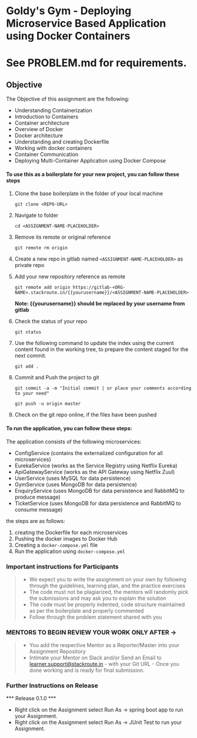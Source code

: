# Goldy's Gym - Deploying Microservice Based Application using Docker Containers

# See PROBLEM.md for requirements.

## Objective

The Objective of this assignment are the following:
 - Understanding Containerization
 - Introduction to Containers
 - Container architecture
 - Overview of Docker
 - Docker architecture
 - Understanding and creating Dockerfile
 - Working with docker containers
 - Container Communication
 - Deploying Multi-Container Application using Docker Compose

#### To use this as a boilerplate for your new project, you can follow these steps

1. Clone the base boilerplate in the folder **<ASSIGNMENT-NAME-PLACEHOLDER>** of your local machine
     
    `git clone <REPO-URL>`

2. Navigate to <ASSIGNMENT-NAME-PLACEHOLDER> folder

    `cd <ASSIGNMENT-NAME-PLACEHOLDER>`

3. Remove its remote or original reference

     `git remote rm origin`

4. Create a new repo in gitlab named `<ASSIGNMENT-NAME-PLACEHOLDER>` as private repo

5. Add your new repository reference as remote

     `git remote add origin https://gitlab-<ORG-NAME>.stackroute.in/{{yourusername}}/<ASSIGNMENT-NAME-PLACEHOLDER>`

     **Note: {{yourusername}} should be replaced by your username from gitlab**

5. Check the status of your repo 
     
     `git status`

6. Use the following command to update the index using the current content found in the working tree, to prepare the content staged for the next commit.

     `git add .`
 
7. Commit and Push the project to git

     `git commit -a -m "Initial commit | or place your comments according to your need"`

     `git push -u origin master`

8. Check on the git repo online, if the files have been pushed

#### To run the application, you can follow these steps:

The application consists of the following microservices:
- ConfigService (contains the externalized configuration for all microservices)
- EurekaService (works as the Service Registry using Netflix Eureka)
- ApiGatewayService (works as the API Gateway using Netflix Zuul)
- UserService (uses MySQL for data persistence)
- GymService (uses MongoDB for data persistence)
- EnquiryService (uses MongoDB for data persistence and RabbitMQ to produce message)
- TicketService (uses MongoDB for data persistence and RabbitMQ to consume message)

the steps are as follows:

1. creating the Dockerfile for each microservices
2. Pushing the docker images to Docker Hub
3. Creating a `docker-compose.yml` file
4. Run the application using `docker-compose.yml`


### Important instructions for Participants
> - We expect you to write the assignment on your own by following through the guidelines, learning plan, and the practice exercises
> - The code must not be plagiarized, the mentors will randomly pick the submissions and may ask you to explain the solution
> - The code must be properly indented, code structure maintained as per the boilerplate and properly commented
> - Follow through the problem statement shared with you

### MENTORS TO BEGIN REVIEW YOUR WORK ONLY AFTER ->
> - You add the respective Mentor as a Reporter/Master into your Assignment Repository
> - Intimate your Mentor on Slack and/or Send an Email to learner.support@stackroute.in - with your Git URL - Once you done working and is ready for final submission.


### Further Instructions on Release

*** Release 0.1.0 ***

- Right click on the Assignment select Run As -> spring boot app to run your Assignment.
- Right click on the Assignment select Run As -> JUnit Test to run your Assignment.
 
